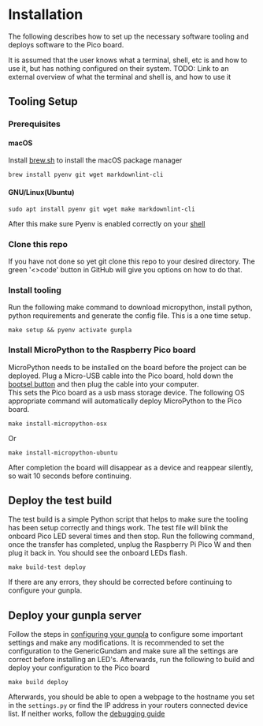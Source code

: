 # Installation

The following describes how to set up the necessary software tooling and deploys software to the Pico board.

It is assumed that the user knows what a terminal, shell, etc is and how to use it, but has nothing configured on their
system. TODO: Link to an external overview of what the terminal and shell is, and how to use it

## Tooling Setup

### Prerequisites

#### macOS

Install [brew.sh](https://brew.sh) to install the macOS package manager

```shell
brew install pyenv git wget markdownlint-cli
```

#### GNU/Linux(Ubuntu)

```shell
sudo apt install pyenv git wget make markdownlint-cli
```

After this make sure Pyenv is enabled correctly on your [shell](https://github.com/pyenv/pyenv#set-up-your-shell-environment-for-pyenv)

### Clone this repo

If you have not done so yet git clone this repo to your desired directory.  The green '<>code' button in GitHub will
give you options on how to do that.

### Install tooling

Run the following make command to download micropython, install python, python requirements and generate the config
file.  This is a one time setup.

```shell
make setup && pyenv activate gunpla
```

### Install MicroPython to the Raspberry Pico board

MicroPython needs to be installed on the board before the project can be deployed.  Plug a Micro-USB cable into the Pico
board, hold down the [bootsel button](https://projects-static.raspberrypi.org/projects/getting-started-with-the-pico/725a421f3b51a5674c539d6953db5f1892509475/en/images/Pico-bootsel.png)
and then plug the cable into your computer.  
This sets the Pico board as a usb mass storage device.  The following OS appropriate command will automatically deploy
MicroPython to the Pico board.

```shell
make install-micropython-osx
```

Or

```shell
make install-micropython-ubuntu
```

After completion the board will disappear as a device and reappear silently, so wait 10 seconds before continuing.

## Deploy the test build

The test build is a simple Python script that helps to make sure the tooling has been setup correctly and things work.
The test file will blink the onboard Pico LED several times and then stop. Run the following command, once the transfer
has completed, unplug the Raspberry Pi Pico W and then plug it back in.  You should see the onboard LEDs flash.

```shell
make build-test deploy
```

If there are any errors, they should be corrected before continuing to configure your gunpla.

## Deploy your gunpla server

Follow the steps in [configuring your gunpla](/docs/configuring_gunpla.md) to configure some important settings and make
any modifications. It is recommended to set the configuration to the GenericGundam and make sure all the settings are
correct before installing an LED's.  Afterwards, run the following to build and deploy your configuration to the Pico
board

```shell
make build deploy
```

Afterwards, you should be able to open a webpage to the hostname you set in the ```settings.py``` or find the IP address
in your routers connected device list.  If neither works, follow the [debugging guide](/docs/developer_setup.md)
